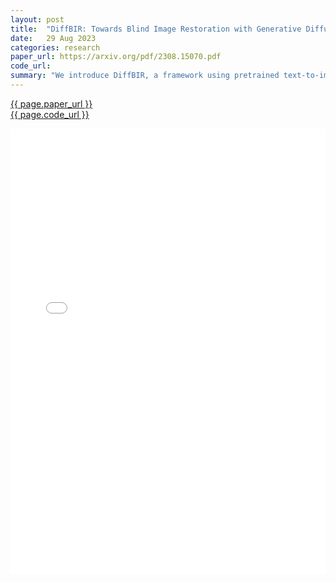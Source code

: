 ```yaml
---
layout: post
title:  "DiffBIR: Towards Blind Image Restoration with Generative Diffusion Prior"
date:   29 Aug 2023
categories: research
paper_url: https://arxiv.org/pdf/2308.15070.pdf
code_url: 
summary: "We introduce DiffBIR, a framework using pretrained text-to-image diffusion models for blind image restoration. It consists of a two-stage pipeline: initially, we pretrain a restoration module on various degradations to enhance real-world applicability. Then, we use latent diffusion models for realistic restoration, including a novel injective modulation sub-network, LAControlNet, for fine-tuning, and employ pre-trained Stable Diffusion for its generative capabilities. Additionally, we provide a controllable module for users to adjust quality and fidelity during the denoising process. Our extensive tests show DiffBIR's superiority in blind image super-resolution and face restoration tasks across synthetic and real-world datasets. The code is available online."
---
```


<style>
.responsive-pdf-container {
    overflow: hidden;
    padding-top: 141.42%; /* 16:9 Aspect Ratio, adjust as needed */
    position: relative;
}

.responsive-pdf-container iframe {
    border: none;
    height: 100%;
    left: 0;
    position: absolute;
    top: 0;
    width: 100%;
}
</style>

<a href="{{ page.paper_url }}">{{ page.paper_url }}</a><br>
<a href="{{ page.code_url }}">{{ page.code_url }}</a>

<div class="responsive-pdf-container">
    <iframe src="{{ page.paper_url }}" style="border: none;"></iframe>
</div>